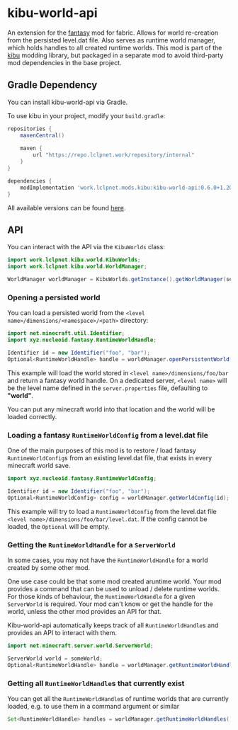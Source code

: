 # kibu-world-api
An extension for the [fantasy](https://github.com/NucleoidMC/fantasy) mod for fabric. 
Allows for world re-creation from the persisted level.dat file. 
Also serves as runtime world manager, which holds handles to all created runtime worlds. 
This mod is part of the [kibu](https://github.com/LCLPYT/kibu) modding library, but packaged in a separate mod to avoid third-party mod dependencies in the base project.

## Gradle Dependency
You can install kibu-world-api via Gradle.

To use kibu in your project, modify your `build.gradle`:
```groovy
repositories {
    mavenCentral()
    
    maven {
        url "https://repo.lclpnet.work/repository/internal"
    }
}

dependencies {
    modImplementation 'work.lclpnet.mods.kibu:kibu-world-api:0.6.0+1.20.4'  // replace with your version
}
```
All available versions can be found [here](https://repo.lclpnet.work/#artifact/work.lclpnet.mods.kibu/kibu-world-api).

## API
You can interact with the API via the `KibuWorlds` class:
```java
import work.lclpnet.kibu.world.KibuWorlds;
import work.lclpnet.kibu.world.WorldManager;

WorldManager worldManager = KibuWorlds.getInstance().getWorldManager(server);
```

### Opening a persisted world
You can load a persisted world from the `<level name>/dimensions/<namespace>/<path>` directory:
```java
import net.minecraft.util.Identifier;
import xyz.nucleoid.fantasy.RuntimeWorldHandle;

Identifier id = new Identifier("foo", "bar");
Optional<RuntimeWorldHandle> handle = worldManager.openPersistentWorld(id);
```
This example will load the world stored in `<level name>/dimensions/foo/bar` and return a fantasy world handle.
On a dedicated server, `<level name>` will be the level name defined in the `server.properties` file, defaulting to **"world"**.

You can put any minecraft world into that location and the world will be loaded correctly.

### Loading a fantasy `RuntimeWorldConfig` from a level.dat file
One of the main purposes of this mod is to restore / load fantasy `RuntimeWorldConfig`s from an existing level.dat file, that exists in every minecraft world save.
```java
import xyz.nucleoid.fantasy.RuntimeWorldConfig;

Identifier id = new Identifier("foo", "bar");
Optional<RuntimeWorldConfig> config = worldManager.getWorldConfig(id);
```
This example will try to load a `RuntimeWorldConfig` from the level.dat file `<level name>/dimensions/foo/bar/level.dat`.
If the config cannot be loaded, the `Optional` will be empty.

### Getting the `RuntimeWorldHandle` for a `ServerWorld`
In some cases, you may not have the `RuntimeWorldHandle` for a world created by some other mod.

One use case could be that some mod created aruntime world.
Your mod provides a command that can be used to unload / delete runtime worlds.
For those kinds of behaviour, the `RuntimeWorldHandle` for a given `ServerWorld` is required.
Your mod can't know or get the handle for the world, unless the other mod provides an API for that.

Kibu-world-api automatically keeps track of all `RuntimeWorldHandle`s and provides an API to interact with them.
```java
import net.minecraft.server.world.ServerWorld;

ServerWorld world = someWorld;
Optional<RuntimeWorldHandle> handle = worldManager.getRuntimeWorldHandle(world);
```

### Getting all `RuntimeWorldHandle`s that currently exist
You can get all the `RuntimeWorldHandle`s of runtime worlds that are currently loaded, e.g. to use them in a command argument or similar
```java
Set<RuntimeWorldHandle> handles = worldManager.getRuntimeWorldHandles();
```

